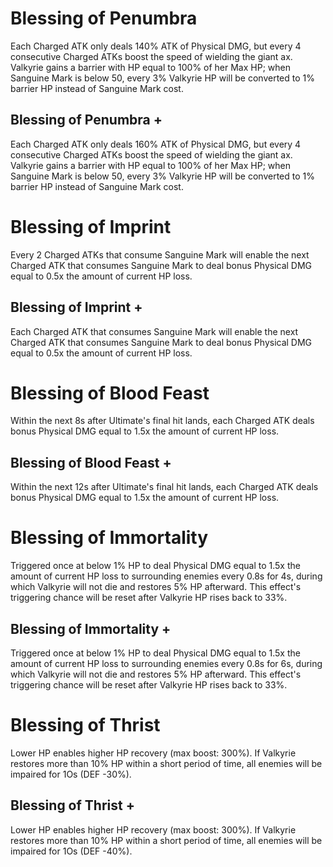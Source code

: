 # Blessing of Penumbra

Each Charged ATK only deals 140% ATK of Physical DMG, but every 4 consecutive Charged ATKs boost the speed of wielding the giant ax. Valkyrie gains a barrier with HP equal to 100% of her Max HP; when Sanguine Mark is below 50, every 3% Valkyrie HP will be converted to 1% barrier HP instead of Sanguine Mark cost.

## Blessing of Penumbra +

Each Charged ATK only deals 160% ATK of Physical DMG, but every 4 consecutive Charged ATKs boost the speed of wielding the giant ax. Valkyrie gains a barrier with HP equal to 100% of her Max HP; when Sanguine Mark is below 50, every 3% Valkyrie HP will be converted to 1% barrier HP instead of Sanguine Mark cost.

# Blessing of Imprint

Every 2 Charged ATKs that consume Sanguine Mark will enable the next Charged ATK that consumes Sanguine Mark to deal bonus Physical DMG equal to 0.5x the amount of current HP loss.

## Blessing of Imprint +

Each Charged ATK that consumes Sanguine Mark will enable the next Charged ATK that consumes Sanguine Mark to deal bonus Physical DMG equal to 0.5x the amount of current HP loss.

# Blessing of Blood Feast

Within the next 8s after Ultimate's final hit lands, each Charged ATK deals bonus Physical DMG equal to 1.5x the amount of current HP loss.

## Blessing of Blood Feast +

Within the next 12s after Ultimate's final hit lands, each Charged ATK deals bonus Physical DMG equal to 1.5x the amount of current HP loss.

# Blessing of Immortality

Triggered once at below 1% HP to deal Physical DMG equal to 1.5x the amount of current HP loss to surrounding enemies every 0.8s for 4s, during which Valkyrie will not die and restores 5% HP afterward. This effect's triggering chance will be reset after Valkyrie HP rises back to 33%.

## Blessing of Immortality +

Triggered once at below 1% HP to deal Physical DMG equal to 1.5x the amount of current HP loss to surrounding enemies every 0.8s for 6s, during which Valkyrie will not die and restores 5% HP afterward. This effect's triggering chance will be reset after Valkyrie HP rises back to 33%.

# Blessing of Thrist

Lower HP enables higher HP recovery (max boost: 300%). If Valkyrie restores more than 10% HP within a short period of time, all enemies will be impaired for 1Os (DEF -30%).

## Blessing of Thrist +

Lower HP enables higher HP recovery (max boost: 300%). If Valkyrie restores more than 10% HP within a short period of time, all enemies will be impaired for 1Os (DEF -40%).
